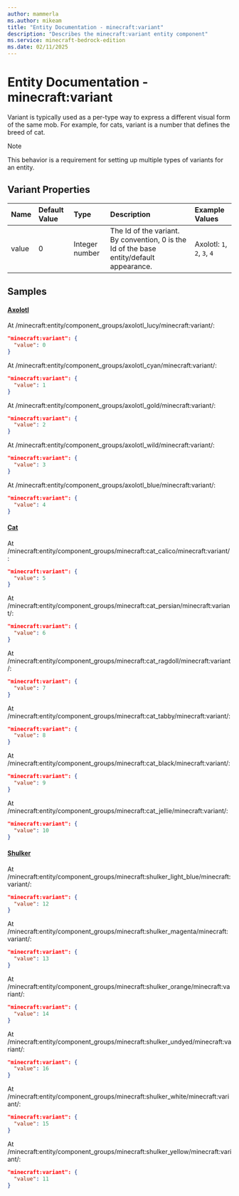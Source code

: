 ```yaml
---
author: mammerla
ms.author: mikeam
title: "Entity Documentation - minecraft:variant"
description: "Describes the minecraft:variant entity component"
ms.service: minecraft-bedrock-edition
ms.date: 02/11/2025 
---
```


# Entity Documentation - minecraft:variant

Variant is typically used as a per-type way to express a different visual form of the same mob. For example, for cats, variant is a number that defines the breed of cat.

> [!Note]
> This behavior is a requirement for setting up multiple types of variants for an entity.


## Variant Properties

|Name       |Default Value |Type |Description |Example Values |
|:----------|:-------------|:----|:-----------|:------------- |
| value | 0 | Integer number | The Id of the variant. By convention, 0 is the Id of the base entity/default appearance. | Axolotl: `1`, `2`, `3`, `4` | 

## Samples

#### [Axolotl](https://github.com/Mojang/bedrock-samples/tree/preview/behavior_pack/entities/axolotl.json)

At /minecraft:entity/component_groups/axolotl_lucy/minecraft:variant/: 

```json
"minecraft:variant": {
  "value": 0
}
```

At /minecraft:entity/component_groups/axolotl_cyan/minecraft:variant/: 

```json
"minecraft:variant": {
  "value": 1
}
```

At /minecraft:entity/component_groups/axolotl_gold/minecraft:variant/: 

```json
"minecraft:variant": {
  "value": 2
}
```

At /minecraft:entity/component_groups/axolotl_wild/minecraft:variant/: 

```json
"minecraft:variant": {
  "value": 3
}
```

At /minecraft:entity/component_groups/axolotl_blue/minecraft:variant/: 

```json
"minecraft:variant": {
  "value": 4
}
```

#### [Cat](https://github.com/Mojang/bedrock-samples/tree/preview/behavior_pack/entities/cat.json)

At /minecraft:entity/component_groups/minecraft:cat_calico/minecraft:variant/: 

```json
"minecraft:variant": {
  "value": 5
}
```

At /minecraft:entity/component_groups/minecraft:cat_persian/minecraft:variant/: 

```json
"minecraft:variant": {
  "value": 6
}
```

At /minecraft:entity/component_groups/minecraft:cat_ragdoll/minecraft:variant/: 

```json
"minecraft:variant": {
  "value": 7
}
```

At /minecraft:entity/component_groups/minecraft:cat_tabby/minecraft:variant/: 

```json
"minecraft:variant": {
  "value": 8
}
```

At /minecraft:entity/component_groups/minecraft:cat_black/minecraft:variant/: 

```json
"minecraft:variant": {
  "value": 9
}
```

At /minecraft:entity/component_groups/minecraft:cat_jellie/minecraft:variant/: 

```json
"minecraft:variant": {
  "value": 10
}
```

#### [Shulker](https://github.com/Mojang/bedrock-samples/tree/preview/behavior_pack/entities/shulker.json)

At /minecraft:entity/component_groups/minecraft:shulker_light_blue/minecraft:variant/: 

```json
"minecraft:variant": {
  "value": 12
}
```

At /minecraft:entity/component_groups/minecraft:shulker_magenta/minecraft:variant/: 

```json
"minecraft:variant": {
  "value": 13
}
```

At /minecraft:entity/component_groups/minecraft:shulker_orange/minecraft:variant/: 

```json
"minecraft:variant": {
  "value": 14
}
```

At /minecraft:entity/component_groups/minecraft:shulker_undyed/minecraft:variant/: 

```json
"minecraft:variant": {
  "value": 16
}
```

At /minecraft:entity/component_groups/minecraft:shulker_white/minecraft:variant/: 

```json
"minecraft:variant": {
  "value": 15
}
```

At /minecraft:entity/component_groups/minecraft:shulker_yellow/minecraft:variant/: 

```json
"minecraft:variant": {
  "value": 11
}
```

